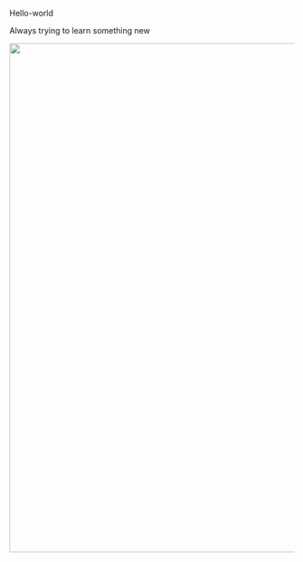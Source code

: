 Hello-world

Always trying to learn something new</p>

<img src="https://avatars.githubusercontent.com/u/117386916?v=4" width="900">

